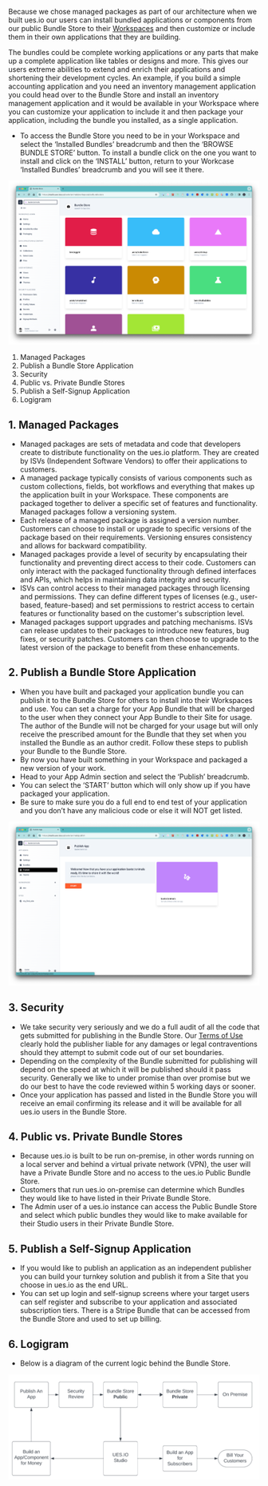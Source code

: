 Because we chose managed packages as part of our architecture when we built ues.io our users can install bundled applications or components from our public Bundle Store to their [Workspaces](workspaces) and then customize or include them in their own applications that they are building.

The bundles could be complete working applications or any parts that make up a complete application like tables or designs and more. This gives our users extreme abilities to extend and enrich their applications and shortening their development cycles. An example, if you build a simple accounting application and you need an inventory management application you could head over to the Bundle Store and install an inventory management application and it would be available in your Workspace where you can customize your application to include it and then package your application, including the bundle you installed, as a single application.

-   To access the Bundle Store you need to be in your Workspace and select the ‘Installed Bundles’ breadcrumb and then the ‘BROWSE BUNDLE STORE’ button. To install a bundle click on the one you want to install and click on the ‘INSTALL’ button, return to your Workcase ‘Installed Bundles’ breadcrumb and you will see it there.

![Bundle Store](./image2.png "the bundle store")

1. Managed Packages
2. Publish a Bundle Store Application
3. Security
4. Public vs. Private Bundle Stores
5. Publish a Self-Signup Application
6. Logigram

## 1. Managed Packages

-   Managed packages are sets of metadata and code that developers create to distribute functionality on the ues.io platform. They are created by ISVs (Independent Software Vendors) to offer their applications to customers.
-   A managed package typically consists of various components such as custom collections, fields, bot workflows and everything that makes up the application built in your Workspace. These components are packaged together to deliver a specific set of features and functionality. Managed packages follow a versioning system.
-   Each release of a managed package is assigned a version number. Customers can choose to install or upgrade to specific versions of the package based on their requirements. Versioning ensures consistency and allows for backward compatibility.
-   Managed packages provide a level of security by encapsulating their functionality and preventing direct access to their code. Customers can only interact with the packaged functionality through defined interfaces and APIs, which helps in maintaining data integrity and security.
-   ISVs can control access to their managed packages through licensing and permissions. They can define different types of licenses (e.g., user-based, feature-based) and set permissions to restrict access to certain features or functionality based on the customer's subscription level.
-   Managed packages support upgrades and patching mechanisms. ISVs can release updates to their packages to introduce new features, bug fixes, or security patches. Customers can then choose to upgrade to the latest version of the package to benefit from these enhancements.

## 2. Publish a Bundle Store Application

-   When you have built and packaged your application bundle you can publish it to the Bundle Store for others to install into their Workspaces and use. You can set a charge for your App Bundle that will be charged to the user when they connect your App Bundle to their Site for usage. The author of the Bundle will not be charged for your usage but will only receive the prescribed amount for the Bundle that they set when you installed the Bundle as an author credit. Follow these steps to publish your Bundle to the Bundle Store.
-   By now you have built something in your Workspace and packaged a new version of your work.
-   Head to your App Admin section and select the ‘Publish’ breadcrumb.
-   You can select the ‘START’ button which will only show up if you have packaged your application.
-   Be sure to make sure you do a full end to end test of your application and you don’t have any malicious code or else it will NOT get listed.

![Bundle Store](./image3.png "the bundle store")

## 3. Security

-   We take security very seriously and we do a full audit of all the code that gets submitted for publishing in the Bundle Store. Our [Terms of Use](https://ues.io/terms) clearly hold the publisher liable for any damages or legal contraventions should they attempt to submit code out of our set boundaries.
-   Depending on the complexity of the Bundle submitted for publishing will depend on the speed at which it will be published should it pass security. Generally we like to under promise than over promise but we do our best to have the code reviewed within 5 working days or sooner.
-   Once your application has passed and listed in the Bundle Store you will receive an email confirming its release and it will be available for all ues.io users in the Bundle Store.

## 4. Public vs. Private Bundle Stores

-   Because ues.io is built to be run on-premise, in other words running on a local server and behind a virtual private network (VPN), the user will have a Private Bundle Store and no access to the ues.io Public Bundle Store.
-   Customers that run ues.io on-premise can determine which Bundles they would like to have listed in their Private Bundle Store.
-   The Admin user of a ues.io instance can access the Public Bundle Store and select which public bundles they would like to make available for their Studio users in their Private Bundle Store.

## 5. Publish a Self-Signup Application

-   If you would like to publish an application as an independent publisher you can build your turnkey solution and publish it from a Site that you choose in ues.io as the end URL.
-   You can set up login and self-signup screens where your target users can self register and subscribe to your application and associated subscription tiers. There is a Stripe Bundle that can be accessed from the Bundle Store and used to set up billing.

## 6. Logigram

-   Below is a diagram of the current logic behind the Bundle Store.

![Bundle Store](./image1.png "the bundle store")
